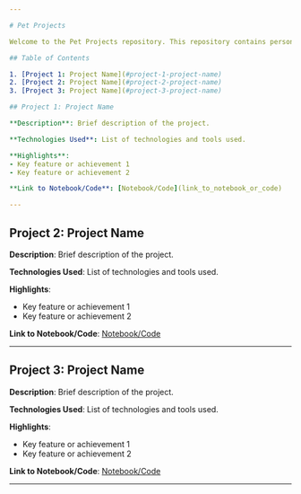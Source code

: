 ```yaml
---

# Pet Projects

Welcome to the Pet Projects repository. This repository contains personal projects that I have initiated and implemented on my own. These projects reflect my personal interests and experiments in various domains.

## Table of Contents

1. [Project 1: Project Name](#project-1-project-name)
2. [Project 2: Project Name](#project-2-project-name)
3. [Project 3: Project Name](#project-3-project-name)

## Project 1: Project Name

**Description**: Brief description of the project.

**Technologies Used**: List of technologies and tools used.

**Highlights**:
- Key feature or achievement 1
- Key feature or achievement 2

**Link to Notebook/Code**: [Notebook/Code](link_to_notebook_or_code)

---
```


## Project 2: Project Name

**Description**: Brief description of the project.

**Technologies Used**: List of technologies and tools used.

**Highlights**:
- Key feature or achievement 1
- Key feature or achievement 2

**Link to Notebook/Code**: [Notebook/Code](link_to_notebook_or_code)

---

## Project 3: Project Name

**Description**: Brief description of the project.

**Technologies Used**: List of technologies and tools used.

**Highlights**:
- Key feature or achievement 1
- Key feature or achievement 2

**Link to Notebook/Code**: [Notebook/Code](link_to_notebook_or_code)

---